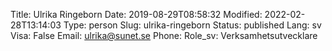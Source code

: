 Title: Ulrika Ringeborn
Date: 2019-08-29T08:58:32
Modified: 2022-02-28T13:14:03
Type: person
Slug: ulrika-ringeborn
Status: published
Lang: sv
Visa: False
Email: ulrika@sunet.se
Phone: 
Role_sv: Verksamhetsutvecklare
